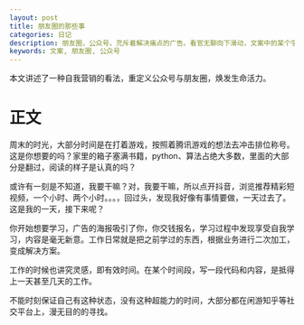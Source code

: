 ```yaml
---
layout: post
title: 朋友圈的那些事
categories: 日记
description: 朋友圈，公众号，充斥着解决痛点的广告。看官无聊向下滑动，文案中的某个字眼触动了你，你想解决某个问题吗？然后你去购买课程，缺少了输出。
keywords: 文案, 朋友圈, 公众号
---
```


本文讲述了一种自我营销的看法，重定义公众号与朋友圈，焕发生命活力。

# 正文
周末的时光，大部分时间是在打着游戏，按照着腾讯游戏的想法去冲击排位称号。这是你想要的吗？家里的箱子塞满书籍，python、算法占绝大多数，里面的大部分是翻过，阅读的样子是认真的吗？

或许有一刻是不知道，我要干嘛？对，我要干嘛，所以点开抖音，浏览推荐精彩短视频，一个小时、两个小时。。。，回过头，发现我好像有事情要做，一天过去了。这是我的一天，接下来呢？

你开始想要学习，广告的海报吸引了你，你交钱报名，学习过程中发现享受自我学习，内容是毫无新意。工作日常就是把之前学过的东西，根据业务进行二次加工，变成解决方案。

工作的时候也讲究灵感，即有效时间。在某个时间段，写一段代码和内容，是抵得上一天甚至几天的工作。

不能时刻保证自己有这种状态，没有这种超能力的时间，大部分都在闲游知乎等社交平台上，漫无目的的寻找。
